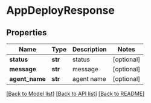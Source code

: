 # AppDeployResponse

## Properties
Name | Type | Description | Notes
------------ | ------------- | ------------- | -------------
**status** | **str** | status | [optional] 
**message** | **str** | message | [optional] 
**agent_name** | **str** | agent name | [optional] 

[[Back to Model list]](../README.md#documentation-for-models) [[Back to API list]](../README.md#documentation-for-api-endpoints) [[Back to README]](../README.md)


